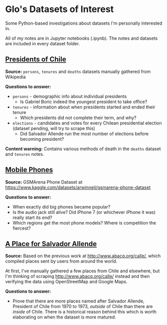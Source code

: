 # Glo's Datasets of Interest
Some Python-based investigations about datasets I'm personally interested in.

All of my notes are in Jupyter notebooks (.ipynb). The notes and datasets are included in every dataset folder.

## [Presidents of Chile](presidents-of-chile)
**Source:** `persons`, `tenures` and `deaths` datasets manually gathered from Wikipedia

**Questions to answer:**
* `persons` - demographic info about individual presidents
    * Is Gabriel Boric indeed the youngest president to take office?
* `tenures` - information about when presidents started and ended their tenure
    * Which presidents did not complete their term, and why?
* `elections` - candidates and votes for every Chilean presidential election (dataset pending, will try to scrape this)
    * Did Salvador Allende run the most number of elections before becoming president?

**Content warning:** Contains various methods of death in the `deaths` dataset and `tenures` notes.

## [Mobile Phones](mobile-phones)
**Source:** GSMArena Phone Dataset at https://www.kaggle.com/datasets/arwinneil/gsmarena-phone-dataset

**Questions to answer:**
* When exactly did big phones became popular?
* Is the audio jack still alive? Did iPhone 7 (or whichever iPhone it was) really start its end?
* Which regions get the most phone models? Where is competition the fiercest?

## [A Place for Salvador Allende](a-place-for-salvador-allende)
**Source:** Based on the previous work at http://www.abacq.org/calle/, which compiled places sent by users from around the world.

At first, I've manually gathered a few places from Chile and elsewhere, but I'm thinking of scraping http://www.abacq.org/calle/ instead and then verifying the data using OpenStreetMap and Google Maps.

**Questions to answer:**
* Prove that there are more places named after Salvador Allende, President of Chile from 1970 to 1973, _outside_ of Chile than there are _inside_ of Chile. There is a historical reason behind this which is worth elaborating on when the dataset is more matured.


